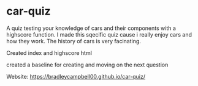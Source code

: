 # car-quiz

A quiz testing your knowledge of cars and their components with a highscore function. I made this sqecific quiz cause i really enjoy cars and how they work. The history of cars is very facinating.


Created index and highscore html

created a baseline for creating and moving on the next question


Website: https://bradleycampbell00.github.io/car-quiz/



